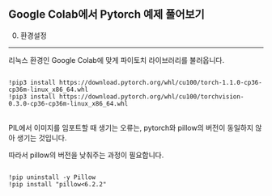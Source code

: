 ## Google Colab에서 Pytorch 예제 풀어보기

0. 환경설정
***
리눅스 환경인 Google Colab에 맞게 파이토치 라이브러리를 불러옵니다. 
<pre>
<code>
!pip3 install https://download.pytorch.org/whl/cu100/torch-1.1.0-cp36-cp36m-linux_x86_64.whl
!pip3 install https://download.pytorch.org/whl/cu100/torchvision-0.3.0-cp36-cp36m-linux_x86_64.whl
</code>
</pre>

PIL에서 이미지를 임포트할 때 생기는 오류는, pytorch와 pillow의 버전이 동일하지 않아 생기는 것입니다.

따라서 pillow의 버전을 낮춰주는 과정이 필요합니다. 
<pre>
<code>
!pip uninstall -y Pillow
!pip install "pillow<6.2.2"
</code>
</pre>
